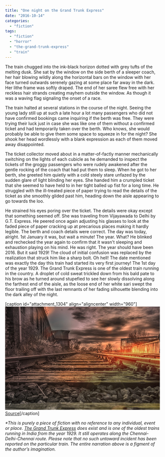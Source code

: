 ```yaml
---
title: "One night on the Grand Trunk Express"
date: "2016-10-14"
categories: 
  - "fiction"
tags: 
  - "fiction"
  - "horror"
  - "the-grand-trunk-express"
  - "train"
---
```


The train chugged into the ink-black horizon dotted with grey tufts of the melting dusk. She sat by the window on the side berth of a sleeper coach, her hair blowing wildly along the horizontal bars on the window with her face turned outwards serenely gazing at some place far away in the dark. Her lithe frame was softly draped. The end of her saree flew free with her reckless hair strands creating mayhem outside the window. As though it was a waving flag signaling the onset of a race.

The train halted at several stations in the course of the night. Seeing the young lady still up at such a late hour a lot many passengers who did not have confirmed bookings came inquiring if the berth was free. They were trying their luck just in case she was like one of them without a confirmed ticket and had temporarily taken over the berth. Who knows, she would probably be able to give them some space to squeeze in for the night? She shook her head wordlessly with a blank expression as each of them moved away disappointed.

The ticket collector moved about in a matter-of-factly manner mechanically switching on the lights of each cubicle as he demanded to inspect the tickets of the groggy passengers who were rudely awakened after the gentle rocking of the coach that had put them to sleep. When he got to her berth, she greeted him quietly with a cold steely stare unfazed by the sudden glare of light blinding her eyes. She handed him a crumpled ticket that she seemed to have held to in her tight balled up fist for a long time. He struggled with the ill-treated piece of paper trying to read the details of the ticket as she smoothly glided past him, heading down the aisle appearing to go towards the loo.

He strained his eyes poring over the ticket. The details were okay except that something seemed off. She was traveling from Vijayawada to Delhi by G.T. Express. He peered once again adjusting his glasses to look at the faded piece of paper cracking up at precarious places making it hardly legible. The berth and coach details were correct. The day was today, alright. 1st January it was, but wait a minute! The year. What? He blinked and rechecked the year again to confirm that it wasn't sleeping and exhaustion playing on his mind. He was right. The year should have been 2016. But it said 1929! The cloud of initial confusion was replaced by the realization that struck him like a sharp bolt. Oh hell! The date mentioned was exactly the day this train had started its very first journey! The 1st day of the year 1929. The Grand Trunk Express is one of the oldest train running in the country. A droplet of cold sweat trickled down from his bald pate to his brow as he turned around stupefied to see her slowly dissolving along the farthest end of the aisle, as the loose end of her white sari swept the floor trailing off with the last remnants of her fading silhouette blending into the dark alley of the night.

\[caption id="attachment\_1304" align="aligncenter" width="960"\][![](images/train-1186598_960_720.jpg)](http://ifsbutsandsetcs.com/wp-content/uploads/2016/10/train-1186598_960_720.jpg) [Source](https://pixabay.com/)\[/caption\]

_\*This is purely a piece of fiction with no reference to any individual, event or place. [The Grand Trunk Express](https://en.wikipedia.org/wiki/Grand_Trunk_Express) does exist and is one of the oldest trains running in India from the year 1929. It still operates along the Chennai-Delhi-Chennai route. Please note that no such untoward incident has been reported on the particular train. The entire narration above is a figment of the author’s imagination._

